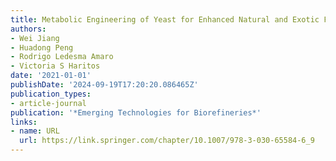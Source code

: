 ```yaml
---
title: Metabolic Engineering of Yeast for Enhanced Natural and Exotic Fatty Acid Production
authors:
- Wei Jiang
- Huadong Peng
- Rodrigo Ledesma Amaro
- Victoria S Haritos
date: '2021-01-01'
publishDate: '2024-09-19T17:20:20.086465Z'
publication_types:
- article-journal
publication: '*Emerging Technologies for Biorefineries*'
links:
- name: URL
  url: https://link.springer.com/chapter/10.1007/978-3-030-65584-6_9
---
```

